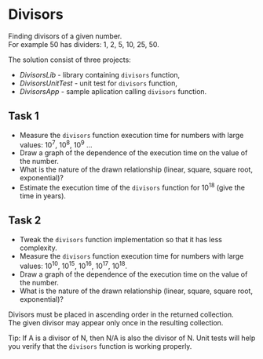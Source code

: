 # Divisors

Finding divisors of a given number.  
For example 50 has dividers: 1, 2, 5, 10, 25, 50.

The solution consist of three projects:
* _DivisorsLib_ - library containing `divisors` function,
* _DivisorsUnitTest_ - unit test for `divisors` function,
* _DivisorsApp_ - sample aplication calling `divisors` function.

## Task 1
* Measure the `divisors` function execution time for numbers with large values: 10<sup>7</sup>, 10<sup>8</sup>, 10<sup>9</sup> ...
* Draw a graph of the dependence of the execution time on the value of the number.
* What is the nature of the drawn relationship (linear, square, square root, exponential)?
* Estimate the execution time of the `divisors` function for 10<sup>18</sup> (give the time in years).

## Task 2
* Tweak the `divisors` function implementation so that it has less complexity.
* Measure the `divisors` function execution time for numbers with large values:
 10<sup>10</sup>, 10<sup>15</sup>, 10<sup>16</sup>, 10<sup>17</sup>, 10<sup>18</sup>.
* Draw a graph of the dependence of the execution time on the value of the number.
* What is the nature of the drawn relationship (linear, square, square root, exponential)?

Divisors must be placed in ascending order in the returned collection.  
The given divisor may appear only once in the resulting collection.

Tip: If A is a divisor of N, then N/A is also the divisor of N. Unit tests will help you verify that the `divisors` function is working properly.